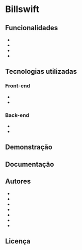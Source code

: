 # Billswift

## Funcionalidades

-
-
-
-

## Tecnologias utilizadas

### Front-end

-
-

### Back-end

-
-

## Demonstração

## Documentação

## Autores

-
-
-
-
-
-
-

## Licença